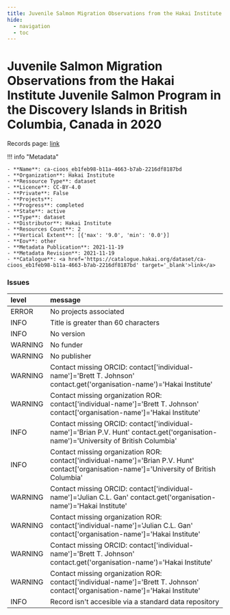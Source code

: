 ```yaml
---
title: Juvenile Salmon Migration Observations from the Hakai Institute Juvenile Salmon Program in the Discovery Islands in British Columbia, Canada in 2020
hide:
  - navigation
  - toc
---
```


# Juvenile Salmon Migration Observations from the Hakai Institute Juvenile Salmon Program in the Discovery Islands in British Columbia, Canada in 2020

Records page: <a href='https://catalogue.hakai.org/dataset/ca-cioos_eb1feb98-b11a-4663-b7ab-2216df8187bd' target='_blank'>link</a>

<div id='map'></div>

!!! info "Metadata"
    
    - **Name**: ca-cioos_eb1feb98-b11a-4663-b7ab-2216df8187bd 
    - **Organization**: Hakai Institute 
    - **Ressource Type**: dataset 
    - **Licence**: CC-BY-4.0 
    - **Private**: False 
    - **Projects**:  
    - **Progress**: completed 
    - **State**: active 
    - **Type**: dataset 
    - **Distributor**: Hakai Institute 
    - **Resources Count**: 2 
    - **Vertical Extent**: [{'max': '9.0', 'min': '0.0'}] 
    - **Eov**: other 
    - **Metadata Publication**: 2021-11-19 
    - **Metadata Revision**: 2021-11-19 
    - **Catalogue**: <a href='https://catalogue.hakai.org/dataset/ca-cioos_eb1feb98-b11a-4663-b7ab-2216df8187bd' target='_blank'>link</a> 

### Issues

| level   | message                                                                                                                                       |
|:--------|:----------------------------------------------------------------------------------------------------------------------------------------------|
| ERROR   | No projects associated                                                                                                                        |
| INFO    | Title is greater than 60 characters                                                                                                           |
| INFO    | No version                                                                                                                                    |
| WARNING | No funder                                                                                                                                     |
| WARNING | No publisher                                                                                                                                  |
| WARNING | Contact missing ORCID: contact['individual-name']='Brett T. Johnson' contact.get('organisation-name')='Hakai Institute'                       |
| WARNING | Contact missing organization ROR:  contact['individual-name']='Brett T. Johnson' contact['organisation-name']='Hakai Institute'               |
| INFO    | Contact missing ORCID: contact['individual-name']='Brian P.V. Hunt' contact.get('organisation-name')='University of British Columbia'         |
| INFO    | Contact missing organization ROR:  contact['individual-name']='Brian P.V. Hunt' contact['organisation-name']='University of British Columbia' |
| WARNING | Contact missing ORCID: contact['individual-name']='Julian C.L. Gan' contact.get('organisation-name')='Hakai Institute'                        |
| WARNING | Contact missing organization ROR:  contact['individual-name']='Julian C.L. Gan' contact['organisation-name']='Hakai Institute'                |
| WARNING | Contact missing ORCID: contact['individual-name']='Brett T. Johnson' contact.get('organisation-name')='Hakai Institute'                       |
| WARNING | Contact missing organization ROR:  contact['individual-name']='Brett T. Johnson' contact['organisation-name']='Hakai Institute'               |
| INFO    | Record isn't accesible via a standard data repository                                                                                         |

<script>
   document.addEventListener("DOMContentLoaded", function() {
    var map = L.map('map').setView([51.505, -125.09], 5);
    L.tileLayer('https://tile.openstreetmap.org/{z}/{x}/{y}.png', {
        maxZoom: 19,
        attribution: '&copy; <a href="http://www.openstreetmap.org/copyright">OpenStreetMap</a>'
    }).addTo(map);
    var geojsonFeature = {
        "type": "Feature",
        "properties": {
            "name" : "Juvenile Salmon Migration Observations from the Hakai Institute Juvenile Salmon Program in the Discovery Islands in British Columbia, Canada in 2020"
        },
        "geometry": {'type': 'Polygon', 'coordinates': [[[-125.2, 49.94], [-125.0, 50.31], [-125.3, 50.54], [-125.6, 50.44], [-125.2, 49.94]]]}
    }
    L.geoJSON(geojsonFeature).addTo(map);
   })
</script>
